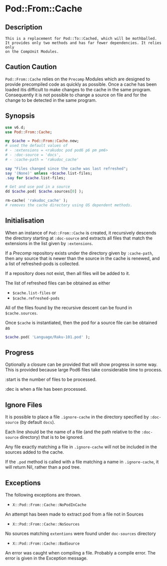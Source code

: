 # Pod::From::Cache

## Description
    This is a replacement for Pod::To::Cached, which will be mothballed.
    It provides only two methods and has far fewer dependencies. It relies only
    on the CompUnit Modules.
    
## Caution Caution
`Pod::From::Cache` relies on the `Precomp` Modules which are designed to provide precompiled
code as quickly as possible. Once a cache has been loaded itis 
difficult to make changes to the cache in the same program. Consequently it is
not possible to change a source on file and for the change to be detected in the same program. 

   
## Synopsis
``` raku
use v6.d;
use Pod::From::Cache;

my $cache = Pod::From::Cache.new;
# used the default values of
# - :extensions = <rakudoc pod pod6 p6 pm pm6>
# - :doc-source = 'docs',
# - :cache-path = 'rakudoc_cache'

say "Files changed since the cache was last refreshed";
say '(None)' unless +$cache.list-files;
.say for $cache.list-files;

# Get and use pod in a source
dd $cache.pod( $cache.sources[0] );

rm-cache( 'rakudoc_cache' );
# removes the cache directory using OS dependent methods.

```

## Initialisation

When an instance of `Pod::From::Cache` is created, it recursively descends the directory
starting at `:doc-source` and extracts all files that match the extensions in the list
given by `:extensions`. 

If a *Precomp* repository exists under the directory given by `:cache-path`, then any source
that is newer than the source in the cache is renewed, and a list of refreshed-pods is collected.

If a repository does not exist, then all files will be added to it.

The list of refreshed files can be obtained as either
- `$cache.list-files` or
- `$cache.refreshed-pods`

All of the files found by the recursive descent can be found in 
`$cache.sources`.

Once `$cache` is instantiated, then the pod for a source file can be obtained as
```raku
$cache.pod( 'Language/Raku-101.pod' );
```

## Progress

Optionally a closure can be provided that will show progress in some way.
This is provided because large Pod6 files take considerable time to process.

:start is the number of files to be processed.

:dec is when a file has been processed.

## Ignore Files
It is possible to place a file `.ignore-cache` in the directory specified by `:doc-source` (by default `docs`).

Each line should be the name of a file (and the path relative to the `:doc-source` directory) that is to be ignored.

Any file exactly matching a file in `.ignore-cache` will not be included in the sources added
to the cache.

If the `.pod` method is called with a file matching a name in `.ignore-cache`, it will return Nil, rather
than a pod tree.

## Exceptions

The following exceptions are thrown.

- `X::Pod::From::Cache::NoPodInCache`

An attempt has been made to extract pod from a file not in Sources

- `X::Pod::From::Cache::NoSources`

No sources matching `extentions` were found under `doc-sources` directory

- `X::Pod::From::Cache::BadSource`

An error was caught when compiling a file. Probably a compile error. The error is given in the
Exception message.
